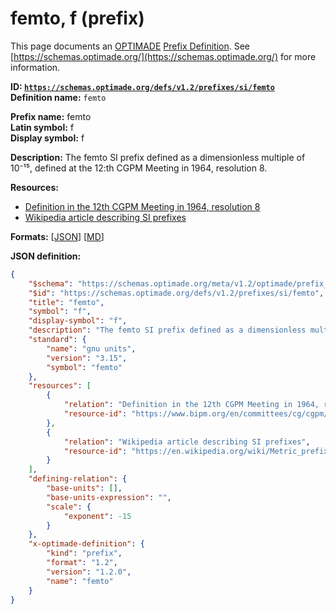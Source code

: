 # femto, f (prefix)

This page documents an [OPTIMADE](https://www.optimade.org/) [Prefix Definition](https://schemas.optimade.org/#definitions). See [https://schemas.optimade.org/](https://schemas.optimade.org/) for more information.

**ID: [`https://schemas.optimade.org/defs/v1.2/prefixes/si/femto`](https://schemas.optimade.org/defs/v1.2/prefixes/si/femto)**  
**Definition name:** `femto`

**Prefix name:** femto  
**Latin symbol:** f  
**Display symbol:** f  
  
**Description:** The femto SI prefix defined as a dimensionless multiple of 10⁻¹⁵, defined at the 12:th CGPM Meeting in 1964, resolution 8.



**Resources:**

- [Definition in the 12th CGPM Meeting in 1964, resolution 8](https://www.bipm.org/en/committees/cg/cgpm/12-1964/resolution-8)
- [Wikipedia article describing SI prefixes](https://en.wikipedia.org/wiki/Metric_prefix)


**Formats:** [[JSON](femto.json)] [[MD](femto.md)]

**JSON definition:**

``` json
{
    "$schema": "https://schemas.optimade.org/meta/v1.2/optimade/prefix_definition.md",
    "$id": "https://schemas.optimade.org/defs/v1.2/prefixes/si/femto",
    "title": "femto",
    "symbol": "f",
    "display-symbol": "f",
    "description": "The femto SI prefix defined as a dimensionless multiple of 10\u207b\u00b9\u2075, defined at the 12:th CGPM Meeting in 1964, resolution 8.",
    "standard": {
        "name": "gnu units",
        "version": "3.15",
        "symbol": "femto"
    },
    "resources": [
        {
            "relation": "Definition in the 12th CGPM Meeting in 1964, resolution 8",
            "resource-id": "https://www.bipm.org/en/committees/cg/cgpm/12-1964/resolution-8"
        },
        {
            "relation": "Wikipedia article describing SI prefixes",
            "resource-id": "https://en.wikipedia.org/wiki/Metric_prefix"
        }
    ],
    "defining-relation": {
        "base-units": [],
        "base-units-expression": "",
        "scale": {
            "exponent": -15
        }
    },
    "x-optimade-definition": {
        "kind": "prefix",
        "format": "1.2",
        "version": "1.2.0",
        "name": "femto"
    }
}
```